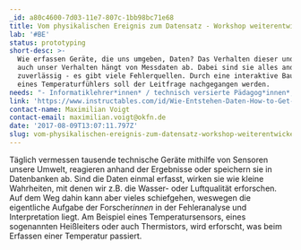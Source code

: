 ```yaml
---
_id: a80c4600-7d03-11e7-807c-1bb98bc71e68
title: Vom physikalischen Ereignis zum Datensatz - Workshop weiterentwickeln
lab: '#BE'
status: prototyping
short-desc: >-
  Wie erfassen Geräte, die uns umgeben, Daten? Das Verhalten dieser und damit
  auch unser Verhalten hängt von Messdaten ab. Dabei sind sie alles andere als
  zuverlässig - es gibt viele Fehlerquellen. Durch eine interaktive Bauanleitung
  eines Temperaturfühlers soll der Leitfrage nachgegangen werden.
needs: "- Informatiklehrer*innen* / technisch versierte Pädagog*innen*, um das Formate didaktisch aufzubereiten \r\n- Pädagog*innen* / Lehrer*innen*, die das Format mit Schüler*innen testen.\r\n\r\nDie bereits existierende Anleitung (siehe Projektlink) soll aufbereitet und in ein schultaugliches Format übertragen werden. Zu dieser Übertragung gehört die Trennung von Bauanleitung, Theorie und weiteren Hintergrundinformationen, so dass Schüler*innen* selbst entscheiden können, ob sie noch weitere Informationen benötigen. Auch fehlen Zwischenfragen, um das bisherigen Vorgehen zu reflektieren, sowie interaktive Elemente, die den linearen und technischen Ablauf auflockern."
link: 'https://www.instructables.com/id/Wie-Entstehen-Daten-How-to-Get-Physical-Data/'
contact-name: Maximilian Voigt
contact-email: maximilian.voigt@okfn.de
date: '2017-08-09T13:07:11.797Z'
slug: vom-physikalischen-ereignis-zum-datensatz-workshop-weiterentwickeln
---
```

Täglich vermessen tausende technische Geräte mithilfe von Sensoren unsere Umwelt, reagieren anhand der Ergebnisse oder speichern sie in Datenbanken ab. Sind die Daten einmal erfasst, wirken sie wie kleine Wahrheiten, mit denen wir z.B. die Wasser- oder Luftqualität erforschen. Auf dem Weg dahin kann aber vieles schiefgehen, weswegen die eigentliche Aufgabe der Forscher*innen* in der Fehleranalyse und Interpretation liegt. 
Am Beispiel eines Temperatursensors, eines sogenannten Heißleiters oder auch Thermistors, wird erforscht, was beim Erfassen einer Temperatur passiert.
